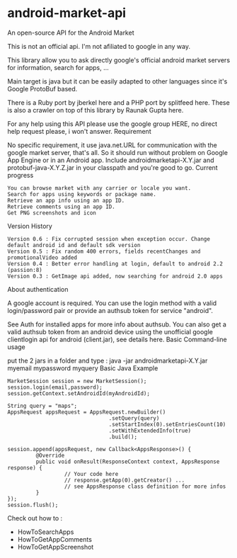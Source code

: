 # android-market-api
An open-source API for the Android Market

This is not an official api. I'm not afiliated to google in any way.

This library allow you to ask directly google's official android market servers for information, search for apps, ...

Main target is java but it can be easily adapted to other languages since it's Google ProtoBuf based.

There is a Ruby port by jberkel here and a PHP port by splitfeed here. These is also a crawler on top of this library by Raunak Gupta here.

For any help using this API please use the google group HERE, no direct help request please, i won't answer.
Requirement

No specific requirement, it use java.net.URL for communication with the google market server, that's all. So it should run without problem on Google App Engine or in an Android app. Include androidmarketapi-X.Y.jar and protobuf-java-X.Y.Z.jar in your classpath and you're good to go.
Current progress

    You can browse market with any carrier or locale you want.
    Search for apps using keywords or package name.
    Retrieve an app info using an app ID.
    Retrieve comments using an app ID.
    Get PNG screenshots and icon 

Version History

    Version 0.6 : Fix corrupted session when exception occur. Change default android id and default sdk version
    Version 0.5 : Fix random 400 errors, fields recentChanges and promotionalVideo added
    Version 0.4 : Better error handling at login, default to android 2.2 (passion:8)
    Version 0.3 : GetImage api added, now searching for android 2.0 apps 

About authentication

A google account is required. You can use the login method with a valid login/password pair or provide an authsub token for service "android".

See Auth for installed apps for more info about authsub. You can also get a valid authsub token from an android device using the unofficial google clientlogin api for android (client.jar), see details here.
Basic Command-line usage

put the 2 jars in a folder and type : java -jar androidmarketapi-X.Y.jar myemail mypassword myquery
Basic Java Example

    MarketSession session = new MarketSession();
    session.login(email,password);
    session.getContext.setAndroidId(myAndroidId);
    
    String query = "maps";
    AppsRequest appsRequest = AppsRequest.newBuilder()
                                    .setQuery(query)
                                    .setStartIndex(0).setEntriesCount(10)
                                    .setWithExtendedInfo(true)
                                    .build();
                           
    session.append(appsRequest, new Callback<AppsResponse>() {
             @Override
             public void onResult(ResponseContext context, AppsResponse response) {
                      // Your code here
                      // response.getApp(0).getCreator() ...
                      // see AppsResponse class definition for more infos
             }
    });
    session.flush();
    
Check out how to :

  -  HowToSearchApps
  -  HowToGetAppComments
  -  HowToGetAppScreenshot 
